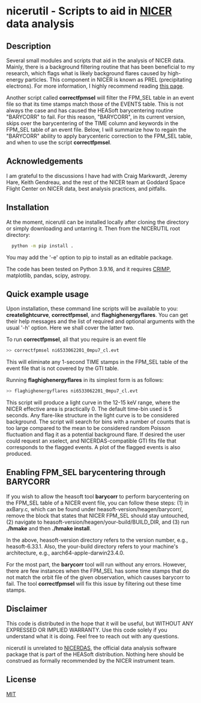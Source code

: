 # nicerutil - Scripts to aid in [NICER](https://heasarc.gsfc.nasa.gov/docs/nicer/) data analysis

## Description

Several small modules and scripts that aid in the analysis of NICER data. Mainly, there is a 
background filtering routine that has been beneficial to my research, which flags what is likely 
background flares caused by high-energy particles. This component in NICER is known as PREL 
(precipitating electrons). For more information, I highly recommend reading 
[this page](https://heasarc.gsfc.nasa.gov/docs/nicer/analysis_threads/flares/).


Another script called **correctfpmsel** will filter the FPM_SEL table in an event file so that its 
time stamps match those of the EVENTS table. This is not always the case and has caused the HEASoft 
barycentering routine "BARYCORR" to fail. For this reason, "BARYCORR", in its current version, skips 
over the barycentering of the TIME column and keywords in the FPM_SEL table of an event file. Below, 
I will summarize how to regain the "BARYCORR" ability to apply barycenteric correction to the FPM_SEL 
table, and when to use the script **correctfpmsel**.

## Acknowledgements

I am grateful to the discussions I have had with Craig Markwardt, Jeremy Hare, Keith Gendreau, and 
the rest of the NICER team at Goddard Space Flight Center on NICER data, best analysis practices, and pitfalls.


## Installation

At the moment, nicerutil can be installed locally after cloning the directory or simply downloading 
and untarring it. Then from the NICERUTIL root directory:

```bash
  python -m pip install .
```

You may add the '-e' option to pip to install as an editable package.

The code has been tested on Python 3.9.16, and it requires [CRIMP](https://github.com/georgeyounes/CRIMP), 
matplotlib, pandas, scipy, astropy.

## Quick example usage

Upon installation, these command line scripts will be available to you: **createlightcurve**, 
**correctfpmsel**, and **flaghighenergyflares**. You can get their help messages and the list 
of required and optional arguments with the usual '-h' option. Here we shall cover the latter two. 

To run **correctfpmsel**, all that you require is an event file

```bash
>> correctfpmsel ni6533062201_0mpu7_cl.evt
```

This will eliminate any 1-second TIME stamps in the FPM_SEL table of the event file that is not 
covered by the GTI table.

Running **flaghighenergyflares** in its simplest form is as follows: 

```bash
>> flaghighenergyflares ni6533062201_0mpu7_cl.evt
```

This script will produce a light curve in the 12-15 keV range, where the NICER effective area is 
practically 0. The default time-bin used is 5 seconds. Any flare-like structure in the light curve 
is to be considered background. The script will search for bins with a number of counts that 
is too large compared to the mean to be considered random Poisson fluctuation and flag it as a 
potential background flare. If desired the user could request an xselect, and NICERDAS-compatible 
GTI fits file that corresponds to the flagged events. A plot of the flagged events is also produced.

## Enabling FPM_SEL barycentering through BARYCORR

If you wish to allow the heasoft tool **barycorr** to perform barycentering on the FPM_SEL table 
of a NICER event file, you can follow these steps: (1) in axBary.c, which can be found under 
heasoft-version/heagen/barycorr/, remove the block that states that NICER FPM_SEL should stay 
untouched, (2) navigate to heasoft-version/heagen/your-build/BUILD_DIR, and (3) 
run **./hmake** and then **./hmake install**.

In the above, heasoft-version directory refers to the version number, e.g., heasoft-6.33.1. Also, 
the your-build directory refers to your machine's architecture, e.g., aarch64-apple-darwin23.4.0.

For the most part, the **barycorr** tool will run without any errors. However, there are few 
instances when the FPM_SEL has some time stamps that do not match the orbit file of the given 
observation, which causes barycorr to fail. The tool **correctfpmsel** will fix this issue by 
filtering out these time stamps.

## Disclaimer

This code is distributed in the hope that it will be useful, but WITHOUT ANY EXPRESSED OR IMPLIED 
WARRANTY. Use this code solely if you understand what it is doing. Feel free to reach out with any questions.

nicerutil is unrelated to [NICERDAS](https://heasarc.gsfc.nasa.gov/docs/nicer/nicer_analysis.html), the 
official data analysis software package that is part of the HEASoft distribution. Nothing here should 
be construed as formally recommended by the NICER instrument team.

## License

[MIT](https://choosealicense.com/licenses/mit/)